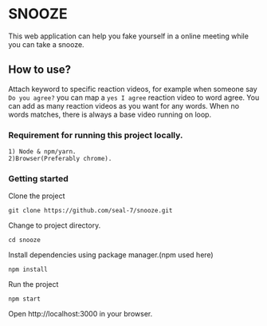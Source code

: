 # SNOOZE
This web application can help you fake yourself in a online meeting while you can take a snooze.

## How to use?

Attach keyword to specific reaction videos, for example when someone say `Do you agree?` you can map a `yes I agree` reaction video to word agree.
You can add as many reaction videos as you want for any words. When no words matches, there is always a base video running on loop.

### Requirement for running this project locally.

    1) Node & npm/yarn.
    2)Browser(Preferably chrome).

### Getting started

Clone the project

    git clone https://github.com/seal-7/snooze.git

Change to project directory.

    cd snooze

Install dependencies using package manager.(npm used here)

    npm install

Run the project

    npm start

Open http://localhost:3000 in your browser.
